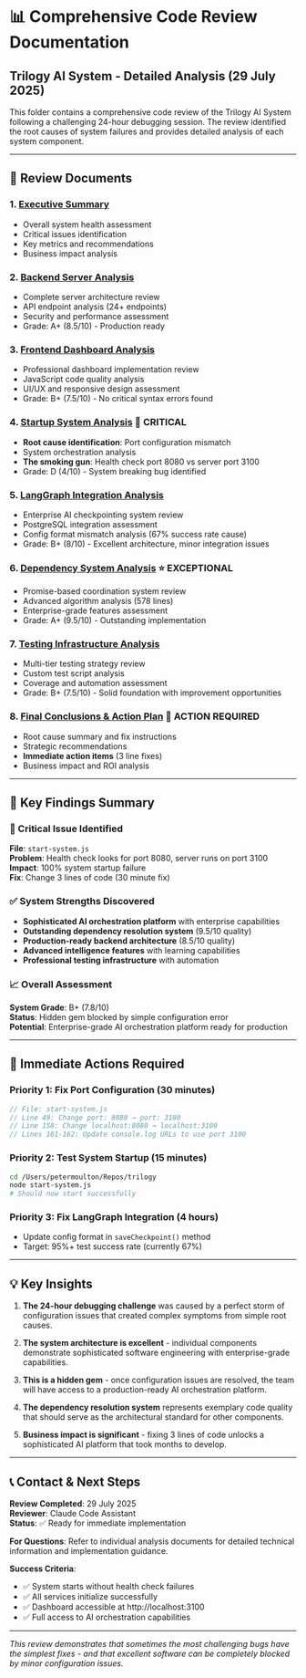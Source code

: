 # 📊 Comprehensive Code Review Documentation
## Trilogy AI System - Detailed Analysis (29 July 2025)

This folder contains a comprehensive code review of the Trilogy AI System following a challenging 24-hour debugging session. The review identified the root causes of system failures and provides detailed analysis of each system component.

---

## 📁 **Review Documents**

### **1. [Executive Summary](./1-EXECUTIVE-SUMMARY.md)**
- Overall system health assessment
- Critical issues identification  
- Key metrics and recommendations
- Business impact analysis

### **2. [Backend Server Analysis](./2-BACKEND-SERVER-ANALYSIS.md)**
- Complete server architecture review
- API endpoint analysis (24+ endpoints)
- Security and performance assessment
- Grade: A+ (8.5/10) - Production ready

### **3. [Frontend Dashboard Analysis](./3-FRONTEND-DASHBOARD-ANALYSIS.md)**
- Professional dashboard implementation review
- JavaScript code quality analysis
- UI/UX and responsive design assessment
- Grade: B+ (7.5/10) - No critical syntax errors found

### **4. [Startup System Analysis](./4-STARTUP-SYSTEM-ANALYSIS.md)** 🔴 **CRITICAL**
- **Root cause identification**: Port configuration mismatch
- System orchestration analysis
- **The smoking gun**: Health check port 8080 vs server port 3100
- Grade: D (4/10) - System breaking bug identified

### **5. [LangGraph Integration Analysis](./5-LANGGRAPH-INTEGRATION-ANALYSIS.md)**
- Enterprise AI checkpointing system review
- PostgreSQL integration assessment
- Config format mismatch analysis (67% success rate cause)
- Grade: B+ (8/10) - Excellent architecture, minor integration issues

### **6. [Dependency System Analysis](./6-DEPENDENCY-SYSTEM-ANALYSIS.md)** ⭐ **EXCEPTIONAL**
- Promise-based coordination system review
- Advanced algorithm analysis (578 lines)
- Enterprise-grade features assessment  
- Grade: A+ (9.5/10) - Outstanding implementation

### **7. [Testing Infrastructure Analysis](./7-TESTING-INFRASTRUCTURE-ANALYSIS.md)**
- Multi-tier testing strategy review
- Custom test script analysis
- Coverage and automation assessment
- Grade: B+ (7.5/10) - Solid foundation with improvement opportunities

### **8. [Final Conclusions & Action Plan](./8-FINAL-CONCLUSIONS-ACTION-PLAN.md)** 🎯 **ACTION REQUIRED**
- Root cause summary and fix instructions
- Strategic recommendations
- **Immediate action items** (3 line fixes)
- Business impact and ROI analysis

---

## 🎯 **Key Findings Summary**

### **🔴 Critical Issue Identified**
**File**: `start-system.js`  
**Problem**: Health check looks for port 8080, server runs on port 3100  
**Impact**: 100% system startup failure  
**Fix**: Change 3 lines of code (30 minute fix)

### **✅ System Strengths Discovered**
- **Sophisticated AI orchestration platform** with enterprise capabilities
- **Outstanding dependency resolution system** (9.5/10 quality)
- **Production-ready backend architecture** (8.5/10 quality)
- **Advanced intelligence features** with learning capabilities
- **Professional testing infrastructure** with automation

### **📈 Overall Assessment**
**System Grade**: B+ (7.8/10)  
**Status**: Hidden gem blocked by simple configuration error  
**Potential**: Enterprise-grade AI orchestration platform ready for production

---

## 🚀 **Immediate Actions Required**

### **Priority 1: Fix Port Configuration** (30 minutes)
```javascript
// File: start-system.js
// Line 49: Change port: 8080 → port: 3100
// Line 158: Change localhost:8080 → localhost:3100  
// Lines 161-162: Update console.log URLs to use port 3100
```

### **Priority 2: Test System Startup** (15 minutes)
```bash
cd /Users/petermoulton/Repos/trilogy
node start-system.js
# Should now start successfully
```

### **Priority 3: Fix LangGraph Integration** (4 hours)
- Update config format in `saveCheckpoint()` method
- Target: 95%+ test success rate (currently 67%)

---

## 💡 **Key Insights**

1. **The 24-hour debugging challenge** was caused by a perfect storm of configuration issues that created complex symptoms from simple root causes.

2. **The system architecture is excellent** - individual components demonstrate sophisticated software engineering with enterprise-grade capabilities.

3. **This is a hidden gem** - once configuration issues are resolved, the team will have access to a production-ready AI orchestration platform.

4. **The dependency resolution system** represents exemplary code quality that should serve as the architectural standard for other components.

5. **Business impact is significant** - fixing 3 lines of code unlocks a sophisticated AI platform that took months to develop.

---

## 📞 **Contact & Next Steps**

**Review Completed**: 29 July 2025  
**Reviewer**: Claude Code Assistant  
**Status**: ✅ Ready for immediate implementation  

**For Questions**: Refer to individual analysis documents for detailed technical information and implementation guidance.

**Success Criteria**: 
- ✅ System starts without health check failures
- ✅ All services initialize successfully
- ✅ Dashboard accessible at http://localhost:3100
- ✅ Full access to AI orchestration capabilities

---

*This review demonstrates that sometimes the most challenging bugs have the simplest fixes - and that excellent software can be completely blocked by minor configuration issues.*
